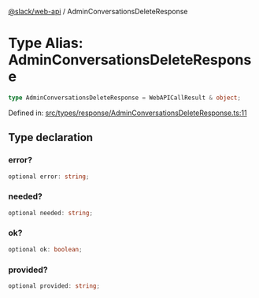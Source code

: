[@slack/web-api](../index.md) / AdminConversationsDeleteResponse

# Type Alias: AdminConversationsDeleteResponse

```ts
type AdminConversationsDeleteResponse = WebAPICallResult & object;
```

Defined in: [src/types/response/AdminConversationsDeleteResponse.ts:11](https://github.com/slackapi/node-slack-sdk/blob/main/packages/web-api/src/types/response/AdminConversationsDeleteResponse.ts#L11)

## Type declaration

### error?

```ts
optional error: string;
```

### needed?

```ts
optional needed: string;
```

### ok?

```ts
optional ok: boolean;
```

### provided?

```ts
optional provided: string;
```
